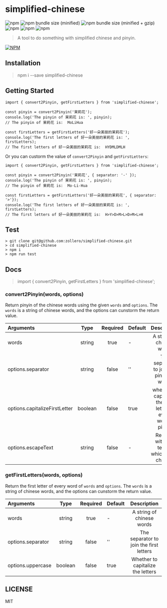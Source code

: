 # simplified-chinese

![npm](https://img.shields.io/npm/v/simplified-chinese.svg)
![npm bundle size (minified)](https://img.shields.io/bundlephobia/min/simplified-chinese.svg)
![npm bundle size (minified + gzip)](https://img.shields.io/bundlephobia/minzip/simplified-chinese.svg)
![npm](https://img.shields.io/npm/dw/simplified-chinese.svg?style=popout)
![npm](https://img.shields.io/npm/dm/simplified-chinese.svg?style=popout)
![npm](https://img.shields.io/npm/l/simplified-chinese.svg)

> A tool to do something with simplified chinese and pinyin.

[![NPM](https://nodei.co/npm/simplified-chinese.png)](https://nodei.co/npm/simplified-chinese/)

## Installation

> npm i --save simplified-chinese

## Getting Started

```
import { convert2Pinyin, getFirstLetters } from 'simplified-chinese';

const pinyin = convert2Pinyin('茉莉花');
console.log('The pinyin of 茉莉花 is: ', pinyin); 
// The pinyin of 茉莉花 is:  MoLiHua

const firstLetters = getFirstLetters('好一朵美丽的茉莉花');
console.log('The first letters of 好一朵美丽的茉莉花 is: ', firstLetters); 
// The first letters of 好一朵美丽的茉莉花 is:  HYDMLDMLH
```

Or you can custorm the value of `convert2Pinyin` and `getFirstLetters`:

```
import { convert2Pinyin, getFirstLetters } from 'simplified-chinese';

const pinyin = convert2Pinyin('茉莉花', { separator: '-' });
console.log('The pinyin of 茉莉花 is: ', pinyin); 
// The pinyin of 茉莉花 is:  Mo-Li-Hua

const firstLetters = getFirstLetters('好一朵美丽的茉莉花', { separator: '>'});
console.log('The first letters of 好一朵美丽的茉莉花 is: ', firstLetters); 
// The first letters of 好一朵美丽的茉莉花 is:  H>Y>D>M>L>D>M>L>H
```

## Test

```
> git clone git@github.com:zollero/simplified-chinese.git
> cd simplified-chinese
> npm i
> npm run test
```

## Docs

> import { convert2Pinyin, getFirstLetters } from 'simplified-chinese';

### convert2Pinyin(words, options)

Return pinyin of the chinese words using the given `words` and `options`. The `words` is a string of chinese words, and the options can cunstorm the return value.

| Arguments | Type | Required | Default | Description |
| :--- |:------:|:----:|-----|:-----:|
| words | string | true | - | A string of chinese words |
| options.separator | string | false | '' | The separator to join the pinyin of words |
| options.capitalizeFirstLetter | boolean | false | true | whether to capitalize the first letter of every word's pinyin |
| options.escapeText | string | false | - | Replace with this text of which is not chinese |


### getFirstLetters(words, options)

Return the first letter of every word of `words` and `options`. The `words` is a string of chinese words, and the options can cunstorm the return value.

| Arguments | Type | Required | Default | Description |
| :--- |:------:|:----:|-----|:-----:|
| words | string | true | - | A string of chinese words |
| options.separator | string | false | '' | The separator to join the first letters |
| options.uppercase | boolean | false | true | Whether to capitalize the letters |

## LICENSE

MIT